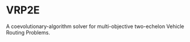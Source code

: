 # VRP2E
A coevolutionary-algorithm solver for multi-objective two-echelon Vehicle Routing Problems.
